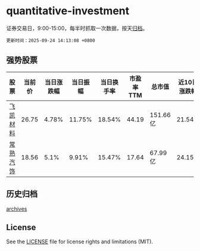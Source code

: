 # quantitative-investment

证券交易日，9:00-15:00，每半时抓取一次数据，按天[归档](archives)。

`更新时间：2025-09-24 14:13:08 +0800`

## 强势股票

|股票|当前价|当日涨跌幅|当日振幅|当日换手率|市盈率TTM|总市值|近10日涨跌幅|
|----|----|----|----|----|----|----|----|
|[飞凯材料](https://xueqiu.com/S/SZ300398)|26.75|4.78%|11.75%|18.54%|44.19|151.66亿|21.54%|
|[常熟汽饰](https://xueqiu.com/S/SH603035)|18.56|5.1%|9.91%|15.47%|17.64|67.99亿|24.15%|

## 历史归档

[archives](archives)

## License

See the [LICENSE](LICENSE) file for license rights and limitations (MIT).